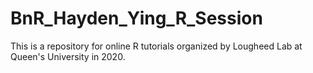 # BnR_Hayden_Ying_R_Session
This is a repository for online R tutorials organized by Lougheed Lab at Queen's University in 2020.
